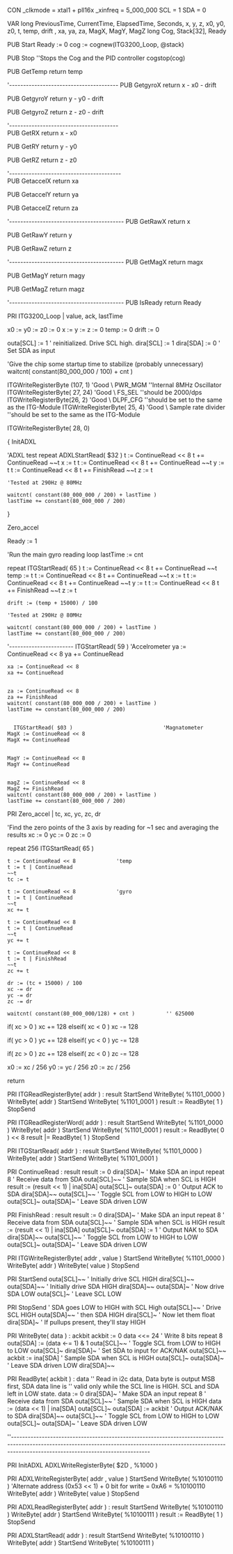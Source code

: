 CON
  _clkmode = xtal1 + pll16x
  _xinfreq = 5_000_000
  SCL = 1
  SDA = 0


VAR
  long PreviousTime, CurrentTime, ElapsedTime, Seconds, x, y, z, x0, y0, z0, t, temp, drift , xa, ya, za, MagX, MagY, MagZ
  long Cog, Stack[32], Ready


PUB Start
  Ready := 0
  cog := cognew(ITG3200_Loop, @stack)

PUB Stop
''Stops the Cog and the PID controller
  cogstop(cog)

PUB GetTemp
  return temp

  
'---------------------------------------
PUB GetgyroX
  return x - x0 - drift

PUB GetgyroY
  return y - y0 - drift

PUB GetgyroZ
  return z - z0 - drift      


'---------------------------------------  
PUB GetRX
  return x - x0

PUB GetRY
  return y - y0

PUB GetRZ
  return z - z0

  
'----------------------------------------  
PUB GetaccelX
  return xa

PUB GetaccelY
  return ya

PUB GetaccelZ
  return za

'----------------------------------------- 
PUB GetRawX
  return x

PUB GetRawY
  return y

PUB GetRawZ
  return z

'-----------------------------------------
PUB GetMagX
  return magx

PUB GetMagY
  return magy

PUB GetMagZ
  return magz
  
  
'-----------------------------------------
PUB IsReady
  return Ready
  

PRI ITG3200_Loop | value, ack, lastTime

  x0 := y0 := z0 := 0
  x :=  y :=  z := 0
  temp := 0
  drift := 0

  outa[SCL] := 1                       ' reinitialized.  Drive SCL high.
  dira[SCL] := 1
  dira[SDA] := 0                       ' Set SDA as input

  'Give the chip some startup time to stabilize (probably unnecessary)
  waitcnt( constant(80_000_000 / 100) + cnt )

  ITGWriteRegisterByte (107, 1)          'Good \ PWR_MGM                    ''Internal 8MHz Oscillator
  ITGWriteRegisterByte( 27, 24)          'Good \ FS_SEL                     ''should be 2000/dps 
  ITGWriteRegisterByte(26, 2)            'Good \ DLPF_CFG                   ''should be set to the same as the ITG-Module
  ITGWriteRegisterByte( 25, 4)           'Good \ Sample rate divider        ''should be set to the same as the ITG-Module

  ITGWriteRegisterByte( 28, 0)


  {
  InitADXL

  'ADXL test
  repeat
    ADXLStartRead( $32 )
    t := ContinueRead << 8
    t += ContinueRead
    ~~t
    x := t
    t := ContinueRead << 8
    t += ContinueRead
    ~~t
    y := t
    t := ContinueRead << 8
    t += FinishRead
    ~~t
    z := t

    'Tested at 290Hz @ 80MHz

    waitcnt( constant(80_000_000 / 200) + lastTime )
    lastTime += constant(80_000_000 / 200) 
  }


  Zero_accel

  Ready := 1

  'Run the main gyro reading loop
  lastTime := cnt   

   
  repeat 
    ITGStartRead( 65 )
    t := ContinueRead << 8
    t += ContinueRead
    ~~t
    temp := t
    t := ContinueRead << 8
    t += ContinueRead
    ~~t
    x := t
    t := ContinueRead << 8
    t += ContinueRead
    ~~t
    y := t
    t := ContinueRead << 8
    t += FinishRead
    ~~t
    z := t

    drift := (temp + 15000) / 100

    'Tested at 290Hz @ 80MHz

    waitcnt( constant(80_000_000 / 200) + lastTime )
    lastTime += constant(80_000_000 / 200)

  
   '----------------------- 
     ITGStartRead( 59 )                              'Accelrometer
    ya := ContinueRead << 8
    ya += ContinueRead
    
    
    xa := ContinueRead << 8
    xa += ContinueRead
   
    
    za := ContinueRead << 8
    za += FinishRead
    waitcnt( constant(80_000_000 / 200) + lastTime )
    lastTime += constant(80_000_000 / 200)
    

      ITGStartRead( $03 )                             'Magnatometer
    MagX := ContinueRead << 8
    MagX += ContinueRead
    
    
    MagY := ContinueRead << 8
    MagY += ContinueRead
   
    
    magZ := ContinueRead << 8
    MagZ += FinishRead
    waitcnt( constant(80_000_000 / 200) + lastTime )
    lastTime += constant(80_000_000 / 200)



PRI Zero_accel | tc, xc, yc, zc, dr

  'Find the zero points of the 3 axis by reading for ~1 sec and averaging the results
  xc := 0
  yc := 0
  zc := 0


  repeat 256
    ITGStartRead( 65 )


    
    t := ContinueRead << 8             'temp
    t := t | ContinueRead
    ~~t
    tc := t

    t := ContinueRead << 8             'gyro
    t := t | ContinueRead
    ~~t
    xc += t

    t := ContinueRead << 8
    t := t | ContinueRead
    ~~t
    yc += t
    
    t := ContinueRead << 8
    t := t | FinishRead
    ~~t
    zc += t

    dr := (tc + 15000) / 100
    xc -= dr
    yc -= dr
    zc -= dr

    waitcnt( constant(80_000_000/128) + cnt )          '' 625000
    

  if( xc > 0 )
    xc += 128
  elseif( xc < 0 )
    xc -= 128

  if( yc > 0 )
    yc += 128
  elseif( yc < 0 )
    yc -= 128

  if( zc > 0 )
    zc += 128
  elseif( zc < 0 )
    zc -= 128
    
  x0 := xc / 256
  y0 := yc / 256
  z0 := zc / 256


  return


PRI ITGReadRegisterByte( addr ) : result
    StartSend
    WriteByte( %1101_0000 ) 
    WriteByte( addr )
    StartSend
    WriteByte( %1101_0001 ) 
    result := ReadByte( 1 )
    StopSend


PRI ITGReadRegisterWord( addr ) : result
    StartSend
    WriteByte( %1101_0000 ) 
    WriteByte( addr )
    StartSend
    WriteByte( %1101_0001 ) 
    result := ReadByte( 0 ) << 8
    result |= ReadByte( 1 )
    StopSend


PRI ITGStartRead( addr ) : result
    StartSend
    WriteByte( %1101_0000 ) 
    WriteByte( addr )
    StartSend
    WriteByte( %1101_0001 ) 


PRI ContinueRead : result
   result := 0
   dira[SDA]~                          ' Make SDA an input
  repeat 8                            ' Receive data from SDA
    outa[SCL]~~                      ' Sample SDA when SCL is HIGH
      result := (result << 1) | ina[SDA]
      outa[SCL]~
  outa[SDA] := 0                      ' Output ACK to SDA
  dira[SDA]~~
  outa[SCL]~~                         ' Toggle SCL from LOW to HIGH to LOW
  outa[SCL]~
  outa[SDA]~                          ' Leave SDA driven LOW


PRI FinishRead : result
   result := 0
   dira[SDA]~                          ' Make SDA an input
  repeat 8                            ' Receive data from SDA
    outa[SCL]~~                      ' Sample SDA when SCL is HIGH
      result := (result << 1) | ina[SDA]
      outa[SCL]~
  outa[SDA] := 1                      ' Output NAK to SDA
  dira[SDA]~~
  outa[SCL]~~                         ' Toggle SCL from LOW to HIGH to LOW
  outa[SCL]~
  outa[SDA]~                          ' Leave SDA driven LOW
 


PRI ITGWriteRegisterByte( addr , value )
    StartSend
    WriteByte( %1101_0000 ) 
    WriteByte( addr )
    WriteByte( value )
    StopSend
  

PRI StartSend
   outa[SCL]~~                         ' Initially drive SCL HIGH
   dira[SCL]~~
   outa[SDA]~~                         ' Initially drive SDA HIGH
   dira[SDA]~~
   outa[SDA]~                          ' Now drive SDA LOW
   outa[SCL]~                          ' Leave SCL LOW


PRI StopSend                           ' SDA goes LOW to HIGH with SCL High
   outa[SCL]~~                         ' Drive SCL HIGH
   outa[SDA]~~                         '  then SDA HIGH
   dira[SCL]~                          ' Now let them float
   dira[SDA]~                          ' If pullups present, they'll stay HIGH


                                 
PRI WriteByte( data ) : ackbit
  ackbit := 0
  data <<= 24                          ' Write 8 bits
  repeat 8
    outa[SDA] := (data <-= 1) & 1
    outa[SCL]~~                      ' Toggle SCL from LOW to HIGH to LOW
    outa[SCL]~
  dira[SDA]~                          ' Set SDA to input for ACK/NAK
  outa[SCL]~~
  ackbit := ina[SDA]                  ' Sample SDA when SCL is HIGH
  outa[SCL]~
  outa[SDA]~                          ' Leave SDA driven LOW
  dira[SDA]~~


PRI ReadByte( ackbit ) : data
'' Read in i2c data, Data byte is output MSB first, SDA data line is
'' valid only while the SCL line is HIGH.  SCL and SDA left in LOW state.
   data := 0
   dira[SDA]~                          ' Make SDA an input
  repeat 8                            ' Receive data from SDA
    outa[SCL]~~                      ' Sample SDA when SCL is HIGH
      data := (data << 1) | ina[SDA]
      outa[SCL]~
  outa[SDA] := ackbit                 ' Output ACK/NAK to SDA
  dira[SDA]~~
  outa[SCL]~~                         ' Toggle SCL from LOW to HIGH to LOW
  outa[SCL]~
  outa[SDA]~                          ' Leave SDA driven LOW

''-------------------------------------------------------------------------------------------------------------------------------------------------------------------------------------------------------------

PRI InitADXL
  ADXLWriteRegisterByte( $2D , %1000 )



PRI ADXLWriteRegisterByte( addr , value )
    StartSend
    WriteByte( %10100110 )      'Alternate address (0x53 << 1) + 0 bit for write = 0xA6 = %10100110 
    WriteByte( addr )
    WriteByte( value )
    StopSend

PRI ADXLReadRegisterByte( addr ) : result
    StartSend
    WriteByte( %10100110 ) 
    WriteByte( addr )
    StartSend
    WriteByte( %10100111 ) 
    result := ReadByte( 1 )
    StopSend

PRI ADXLStartRead( addr ) : result
    StartSend
    WriteByte( %10100110 ) 
    WriteByte( addr )
    StartSend
    WriteByte( %10100111 ) 
        
